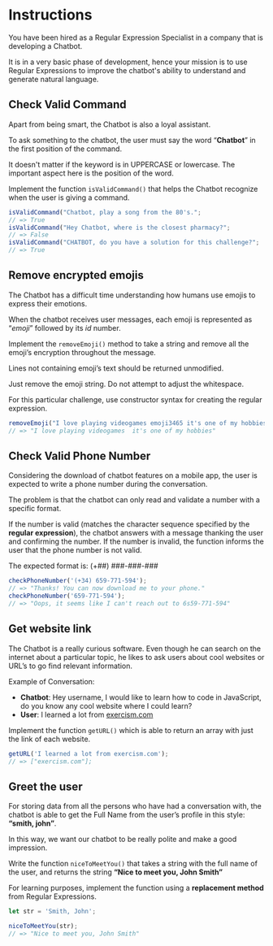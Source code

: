 # Instructions

You have been hired as a Regular Expression Specialist in a company that is developing a Chatbot.

It is in a very basic phase of development, hence your mission is to use Regular Expressions to improve the chatbot's ability to understand and generate natural language.

## Check Valid Command

Apart from being smart, the Chatbot is also a loyal assistant.

To ask something to the chatbot, the user must say the word “**Chatbot**” in the first position of the command.

It doesn't matter if the keyword is in UPPERCASE or lowercase. The important aspect here is the position of the word.

Implement the function `isValidCommand()` that helps the Chatbot recognize when the user is giving a command.

```javascript
isValidCommand("Chatbot, play a song from the 80's.";
// => True
isValidCommand("Hey Chatbot, where is the closest pharmacy?";
// => False
isValidCommand("CHATBOT, do you have a solution for this challenge?";
// => True
```

## Remove encrypted emojis

The Chatbot has a difficult time understanding how humans use emojis to express their emotions.

When the chatbot receives user messages, each emoji is represented as “_emoji_” followed by its _id_ number.

Implement the `removeEmoji()` method to take a string and remove all the emoji’s encryption throughout the message.

Lines not containing emoji’s text should be returned unmodified.

Just remove the emoji string. Do not attempt to adjust the whitespace.

For this particular challenge, use constructor syntax for creating the regular expression.

```javascript
removeEmoji("I love playing videogames emoji3465 it's one of my hobbies");
// => "I love playing videogames  it's one of my hobbies"
```

## Check Valid Phone Number

Considering the download of chatbot features on a mobile app, the user is expected to write a phone number during the conversation.

The problem is that the chatbot can only read and validate a number with a specific format.

If the number is valid (matches the character sequence specified by the **regular expression**), the chatbot answers with a message thanking the user and confirming the number. If the number is invalid, the function informs the user that the phone number is not valid.

The expected format is: (+##) ###-###-###

```javascript
checkPhoneNumber('(+34) 659-771-594');
// => "Thanks! You can now download me to your phone."
checkPhoneNumber('659-771-594');
// => "Oops, it seems like I can't reach out to 6s59-771-594"
```

## Get website link

The Chatbot is a really curious software. Even though he can search on the internet about a particular topic, he likes to ask users about cool websites or URL’s to go find relevant information.

Example of Conversation:

- **Chatbot**: Hey username, I would like to learn how to code in JavaScript, do you know any cool website where I could learn?
- **User**: I learned a lot from [exercism.com](http://website.com)

Implement the function `getURL()` which is able to return an array with just the link of each website.

```javascript
getURL('I learned a lot from exercism.com');
// => ["exercism.com"];
```

## Greet the user

For storing data from all the persons who have had a conversation with, the chatbot is able to get the Full Name from the user’s profile in this style: **“smith, john”**.

In this way, we want our chatbot to be really polite and make a good impression.

Write the function `niceToMeetYou()` that takes a string with the full name of the user, and returns the string **“Nice to meet you, John Smith”**

For learning purposes, implement the function using a **replacement method** from Regular Expressions.

```javascript
let str = 'Smith, John';

niceToMeetYou(str);
// => "Nice to meet you, John Smith"
```
